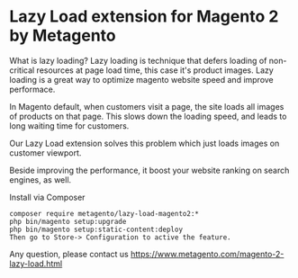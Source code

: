 # Lazy Load extension for Magento 2 by Metagento

What is lazy loading?
Lazy loading is technique that defers loading of non-critical resources at page load time, this case it's product images. Lazy loading is a great way to optimize magento website speed and improve performace.

In Magento default, when customers visit a page, the site loads all images of products on that page. This slows down the loading speed, and leads to long waiting time for customers. 

Our Lazy Load extension solves this problem which just loads images on customer viewport. 

Beside improving the performance, it boost your website ranking on search engines, as well.


Install via Composer 

```
composer require metagento/lazy-load-magento2:*
php bin/magento setup:upgrade
php bin/magento setup:static-content:deploy
Then go to Store-> Configuration to active the feature.
```

Any question, please contact us https://www.metagento.com/magento-2-lazy-load.html


